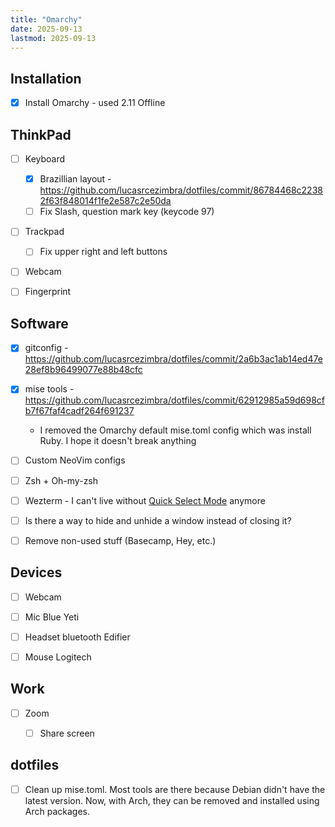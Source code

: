 ```yaml
---
title: "Omarchy"
date: 2025-09-13
lastmod: 2025-09-13
---
```


## Installation
- [x] Install Omarchy - used 2.11 Offline


## ThinkPad
- [ ] Keyboard
  - [x] Brazillian layout - https://github.com/lucasrcezimbra/dotfiles/commit/86784468c22382f63f848014f1fe2e587c2e50da
  - [ ] Fix Slash, question mark key (keycode 97)
- [ ] Trackpad
  - [ ] Fix upper right and left buttons
- [ ] Webcam
- [ ] Fingerprint


## Software
- [x] gitconfig - https://github.com/lucasrcezimbra/dotfiles/commit/2a6b3ac1ab14ed47e28ef8b96499077e88b48cfc
- [x] mise tools - https://github.com/lucasrcezimbra/dotfiles/commit/62912985a59d698cfb7f67faf4cadf264f691237
  - I removed the Omarchy default mise.toml config which was install Ruby. I hope it doesn't break anything
- [ ] Custom NeoVim configs
- [ ] Zsh + Oh-my-zsh
- [ ] Wezterm - I can't live without [Quick Select Mode](https://wezterm.org/quickselect.html) anymore
- [ ] Is there a way to hide and unhide a window instead of closing it?
- [ ] Remove non-used stuff (Basecamp, Hey, etc.)


## Devices
- [ ] Webcam
- [ ] Mic Blue Yeti
- [ ] Headset bluetooth Edifier
- [ ] Mouse Logitech


## Work
- [ ] Zoom
  - [ ] Share screen


## dotfiles
- [ ] Clean up mise.toml. Most tools are there because Debian didn't have the latest version. Now, with Arch, they can be removed and installed using Arch packages.
